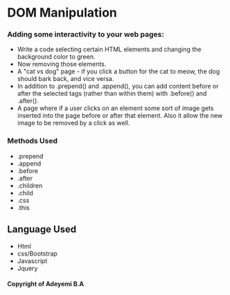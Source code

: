 # DOM Manipulation 

### Adding some interactivity to your web pages:

* Write a code selecting certain HTML elements and changing the background color to green.
* Now removing those elements.
*  A "cat vs dog" page - if you click a button for the cat to meow, the dog should bark back, and vice versa. 
* In addition to .prepend() and .append(), you can add content before or after the selected tags (rather than within them) with .before() and .after().
* A page where if a user clicks on an element some sort of image gets inserted into the page before or after that element. Also it allow the new image to be removed by a click as well.


### Methods Used
* .prepend
* .append
* .before
* .after
* .children
* .child
* .css
* .this

## Language Used
* Html
* css/Bootstrap
* Javascript
* Jquery

#### Copyright of Adeyemi B.A